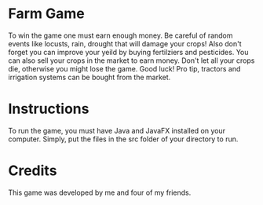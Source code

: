# Farm Game
To win the game one must earn enough money. Be careful of random events like locusts, rain, drought that will damage your crops! Also don't forget you can improve your yeild by buying fertilziers and pesticides. You can also sell your crops in the market to earn money. Don't let all your crops die, otherwise you might lose the game. Good luck! Pro tip, tractors and irrigation systems can be bought from the market.
# Instructions
To run the game, you must have Java and JavaFX installed on your computer. Simply, put the files in the src folder of your directory to run.
# Credits
This game was developed by me and four of my friends.
